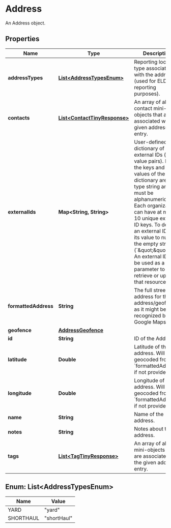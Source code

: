 

# Address

An Address object.
## Properties

Name | Type | Description | Notes
------------ | ------------- | ------------- | -------------
**addressTypes** | [**List&lt;AddressTypesEnum&gt;**](#List&lt;AddressTypesEnum&gt;) | Reporting location type associated with the address (used for ELD reporting purposes). |  [optional]
**contacts** | [**List&lt;ContactTinyResponse&gt;**](ContactTinyResponse.md) | An array of all contact mini-objects that are associated with the given address entry. |  [optional]
**externalIds** | **Map&lt;String, String&gt;** | User-defined dictionary of external IDs (key-value pairs). Both the keys and the values of the dictionary are of type string and must be alphanumeric. Each organization can have at most 10 unique external ID keys. To delete an external ID, set its value to null or the empty string (&#x60;\&quot;\&quot;&#x60;). An external ID can be used as a path parameter to retrieve or update that resource. |  [optional]
**formattedAddress** | **String** | The full street address for this address/geofence, as it might be recognized by Google Maps. | 
**geofence** | [**AddressGeofence**](AddressGeofence.md) |  | 
**id** | **String** | ID of the Address. | 
**latitude** | **Double** | Latitude of the address. Will be geocoded from &#x60;formattedAddress&#x60; if not provided. |  [optional]
**longitude** | **Double** | Longitude of the address. Will be geocoded from &#x60;formattedAddress&#x60; if not provided. |  [optional]
**name** | **String** | Name of the address. | 
**notes** | **String** | Notes about the address. |  [optional]
**tags** | [**List&lt;TagTinyResponse&gt;**](TagTinyResponse.md) | An array of all tag mini-objects that are associated with the given address entry. |  [optional]



## Enum: List&lt;AddressTypesEnum&gt;

Name | Value
---- | -----
YARD | &quot;yard&quot;
SHORTHAUL | &quot;shortHaul&quot;



